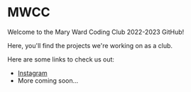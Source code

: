 # MWCC

Welcome to the Mary Ward Coding Club 2022-2023 GitHub!

Here, you'll find the projects we're working on as a club.

Here are some links to check us out:

- [Instagram](https://instagram.com/wardcoding)
- More coming soon...
